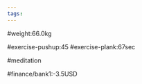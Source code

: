 ```yaml
---
tags: 
---
```


#weight:66.0kg

#exercise-pushup:45
#exercise-plank:67sec

#meditation



#finance/bank1:-3.5USD

